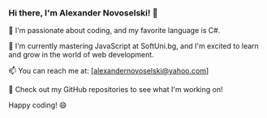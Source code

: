 ### Hi there, I'm Alexander Novoselski! 👋

👀 I'm passionate about coding, and my favorite language is C#.

🌱 I'm currently mastering JavaScript at SoftUni.bg, and I'm excited to learn and grow in the world of web development.

📫 You can reach me at: [alexandernovoselski@yahoo.com]

🚀 Check out my GitHub repositories to see what I'm working on!


Happy coding! 😄

